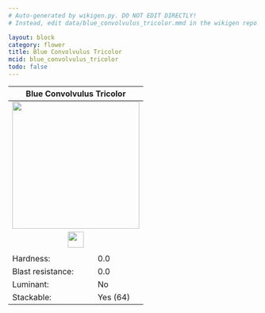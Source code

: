```yaml
---
# Auto-generated by wikigen.py. DO NOT EDIT DIRECTLY!
# Instead, edit data/blue_convolvulus_tricolor.mmd in the wikigen repo

layout: block
category: flower
title: Blue Convolvulus Tricolor
mcid: blue_convolvulus_tricolor
todo: false
---
```


<table class="block-info"><thead><tr>
<th colspan=2>Blue Convolvulus Tricolor</th>
</tr></thead><tbody><tr>
<tr><td colspan=2 style="text-align:center"><img src="/allotment/img/textures/allotment/blue_convolvulus_tricolor.png" width="256" height="256" alt="" class="preview-icon"></td></tr>
<tr><td colspan=2 style="text-align:center"><img src="/allotment/img/inventory_textures/allotment/blue_convolvulus_tricolor.png" width="32" height="32" alt="" class="inventory-icon"></td></tr>
<tr><td colspan=2 style="text-align:center"><span class="tool-info tool-none tool-level-0" title="Does not require or break faster with any tool"></span></td></tr>
<tr><td>Hardness:</td><td>0.0</td></tr>
<tr><td>Blast resistance:</td><td>0.0</td></tr>
<tr><td>Luminant:</td><td>No</td></tr>
<tr><td>Stackable:</td><td>Yes (64)</td></tr>
</tr></tbody></table>

